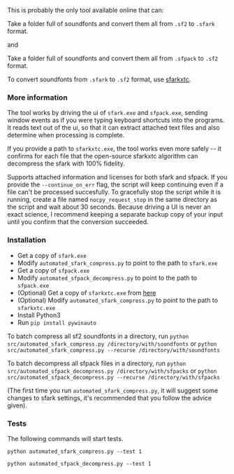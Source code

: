 
This is probably the only tool available online that can:

Take a folder full of soundfonts and convert them all from `.sf2` to `.sfark` format.

and

Take a folder full of soundfonts and convert them all from `.sfpack` to `.sf2` format.

To convert soundfonts from `.sfark` to `.sf2` format, use [sfarkxtc](https://github.com/moltenform/sfarkxtc-windows).

### More information

The tool works by driving the ui of `sfark.exe` and `sfpack.exe`, sending window events as if you were typing keyboard shortcuts into the programs. It reads text out of the ui, so that it can extract attached text files and also determine when processing is complete.

If you provide a path to `sfarkxtc.exe`, the tool works even more safely -- it confirms for each file that the open-source sfarkxtc algorithm can decompress the sfark with 100% fidelity.

Supports attached information and licenses for both sfark and sfpack. If you provide the `--continue_on_err` flag, the script will keep continuing even if a file can't be processed succesfully. To gracefully stop the script while it is running, create a file named `nocpy_request_stop` in the same directory as the script and wait about 30 seconds. Because driving a UI is never an exact science, I recommend keeping a separate backup copy of your input until you confirm that the conversion succeeded. 

### Installation

* Get a copy of `sfark.exe`
* Modify `automated_sfark_compress.py` to point to the path to `sfark.exe`
* Get a copy of `sfpack.exe`
* Modify `automated_sfpack_decompress.py` to point to the path to `sfpack.exe`
* (Optional) Get a copy of `sfarkxtc.exe` from [here](https://github.com/moltenform/sfarkxtc-windows)
* (Optional) Modify `automated_sfark_compress.py` to point to the path to `sfarkxtc.exe`
* Install Python3
* Run `pip install pywinauto`

To batch compress all sf2 soundfonts in a directory, run
`python src/automated_sfark_compress.py /directory/with/soundfonts`
or
`python src/automated_sfark_compress.py --recurse /directory/with/soundfonts`

To batch decompress all sfpack files in a directory, run
`python src/automated_sfpack_decompress.py /directory/with/sfpacks`
or
`python src/automated_sfpack_decompress.py --recurse /directory/with/sfpacks`

(The first time you run `automated_sfark_compress.py`, it will suggest some changes to sfark settings, it's recommended that you follow the advice given).

### Tests

The following commands will start tests.

`python automated_sfark_compress.py --test 1`

`python automated_sfpack_decompress.py --test 1`

